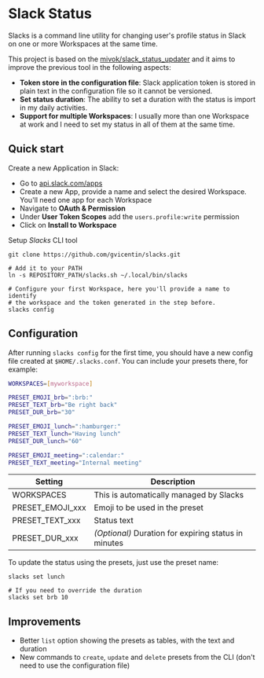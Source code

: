 # Slack Status

Slacks is a command line utility for changing user's profile status in Slack on
one or more Workspaces at the same time.

This project is based on the [mivok/slack_status_updater](https://github.com/mivok/slack_status_updater) 
and it aims to improve the previous tool in the following aspects:

- **Token store in the configuration file**: Slack application token is stored
    in plain text in the configuration file so it cannot be versioned.
- **Set status duration**: The ability to set a duration with the status is import
    in my daily activities.
- **Support for multiple Workspaces**: I usually more than one Workspace at work
    and I need to set my status in all of them at the same time.

## Quick start

Create a new Application in Slack:

- Go to [api.slack.com/apps](https://api.slack.com/apps)
- Create a new App, provide a name and select the desired Workspace. You'll 
  need one app for each Workspace
- Navigate to **OAuth & Permission**
- Under **User Token Scopes** add the `users.profile:write` permission
- Click on **Install to Workspace**

Setup *Slacks* CLI tool

```console
git clone https://github.com/gvicentin/slacks.git

# Add it to your PATH
ln -s REPOSITORY_PATH/slacks.sh ~/.local/bin/slacks

# Configure your first Workspace, here you'll provide a name to identify 
# the workspace and the token generated in the step before.
slacks config
```

## Configuration

After running `slacks config` for the first time, you should have a new config
file created at `$HOME/.slacks.conf`. You can include your presets there, for example:

```sh
WORKSPACES=[myworkspace]

PRESET_EMOJI_brb=":brb:"
PRESET_TEXT_brb="Be right back"
PRESET_DUR_brb="30"

PRESET_EMOJI_lunch=":hamburger:"
PRESET_TEXT_lunch="Having lunch"
PRESET_DUR_lunch="60"

PRESET_EMOJI_meeting=":calendar:"
PRESET_TEXT_meeting="Internal meeting"
```

| Setting           | Description                                           |
| ----------------- | ----------------------------------------------------- |
| WORKSPACES        | This is automatically managed by Slacks               |
| PRESET_EMOJI_xxx  | Emoji to be used in the preset                        |
| PRESET_TEXT_xxx   | Status text                                           |
| PRESET_DUR_xxx    | *(Optional)* Duration for expiring status in minutes  |

To update the status using the presets, just use the preset name:

```console
slacks set lunch

# If you need to override the duration
slacks set brb 10
```

## Improvements

- Better `list` option showing the presets as tables, with the text and duration
- New commands to `create`, `update` and `delete` presets from the CLI (don't need
  to use the configuration file)
